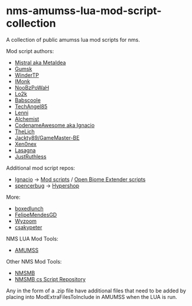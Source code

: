 # nms-amumss-lua-mod-script-collection
A collection of public amumss lua mod scripts for nms.

Mod script authors:

- [Mjstral aka MetaIdea](https://www.nexusmods.com/users/45932167?tab=user+files)
- [Gumsk](https://www.nexusmods.com/users/38106355?tab=user+files)
- [WinderTP](https://www.nexusmods.com/users/2666883?tab=user+files)
- [IMonk](https://www.nexusmods.com/users/166479?tab=user+files)
- [NooBzPoWaH](https://www.nexusmods.com/nomanssky/users/5044289?tab=user+files)
- [Lo2k](https://www.nexusmods.com/nomanssky/users/87374?tab=user+files)
- [Babscoole](https://www.nexusmods.com/users/62067056?tab=user+files)
- [TechAngel85](https://www.nexusmods.com/nomanssky/users/3090411?tab=user+files)
- [Lenni](https://www.nexusmods.com/nomanssky/users/120045488?tab=user+files)
- [Alchemist](https://www.nexusmods.com/nomanssky/users/18079484?tab=user+files)
- [CodenameAwesome aka Ignacio](https://www.nexusmods.com/nomanssky/users/5842786?tab=user+files)
- [TheLich](https://www.nexusmods.com/nomanssky/users/943197?tab=user+files)
- [Jackty89/GameMaster-BE](https://www.nexusmods.com/nomanssky/users/1932252?tab=user+files)
- [Xen0nex](https://www.nexusmods.com/nomanssky/users/8462873?tab=user+files)
- [Lasagna](https://www.nexusmods.com/nomanssky/users/126633893?tab=user+files)
- [JustRuthless](https://www.nexusmods.com/nomanssky/users/21587394?tab=user+files)

Additional mod script repos:
- [Ignacio](https://www.nexusmods.com/nomanssky/users/5842786?tab=user+files) -> [Mod scripts](https://github.com/ignamiranda/NMS-ModScripts) / [Open Biome Extender scripts](https://github.com/ignamiranda/OpenBiomeExtender)
- [spencerbug](https://github.com/spencerbug/Hypershop_spencerbug) -> [Hypershop](https://github.com/spencerbug/Hypershop_spencerbug)

More:
- [boxedlunch](https://github.com/boxedlunch-us/nms-lua)
- [FelipeMendesGD](https://github.com/FelipeMendesGD/NMS-Modding)
- [Wyzoom](https://github.com/Wyzoom/OmmmNoms)
- [csakypeter](https://github.com/csakypeter/NMS-BetterRewards)

NMS LUA Mod Tools:
- [AMUMSS](https://github.com/HolterPhylo/AMUMSS)

Other NMS Mod Tools:
- [NMSMB](https://github.com/cmkushnir/NMSModBuilder)
- [NMSMB cs Script Repository](https://github.com/cmkushnir/NMSModBuilderContrib)

Any in the form of a .zip file have additional files that need to be added by placing into ModExtraFilesToInclude in AMUMSS when the LUA is run.


